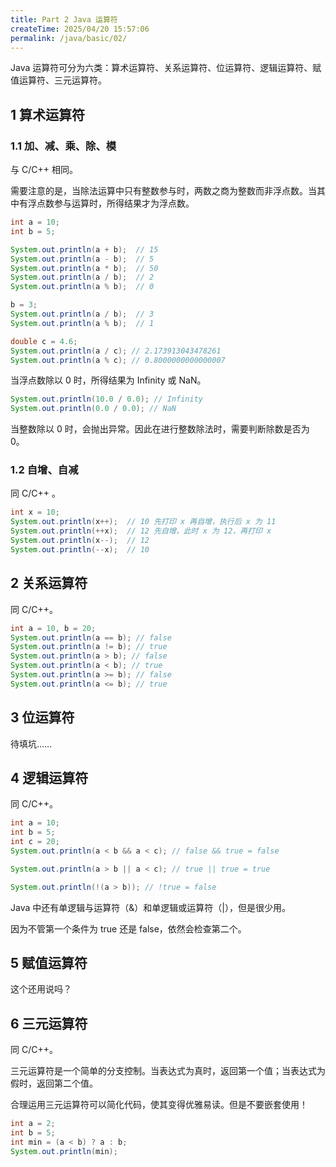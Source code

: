 ```yaml
---
title: Part 2 Java 运算符
createTime: 2025/04/20 15:57:06
permalink: /java/basic/02/
---
```


Java 运算符可分为六类：算术运算符、关系运算符、位运算符、逻辑运算符、赋值运算符、三元运算符。

## 1 算术运算符

### 1.1 加、减、乘、除、模

与 C/C++ 相同。

需要注意的是，当除法运算中只有整数参与时，两数之商为整数而非浮点数。当其中有浮点数参与运算时，所得结果才为浮点数。

```java
int a = 10;
int b = 5;

System.out.println(a + b);  // 15
System.out.println(a - b);  // 5
System.out.println(a * b);  // 50
System.out.println(a / b);  // 2
System.out.println(a % b);  // 0

b = 3;
System.out.println(a / b);  // 3
System.out.println(a % b);  // 1

double c = 4.6;
System.out.println(a / c); // 2.173913043478261
System.out.println(a % c); // 0.8000000000000007
```

当浮点数除以 0 时，所得结果为 Infinity 或 NaN。

```java
System.out.println(10.0 / 0.0); // Infinity
System.out.println(0.0 / 0.0); // NaN
```

当整数除以 0 时，会抛出异常。因此在进行整数除法时，需要判断除数是否为 0。

### 1.2 自增、自减

同 C/C++ 。

```java
int x = 10;
System.out.println(x++);  // 10 先打印 x 再自增，执行后 x 为 11
System.out.println(++x);  // 12 先自增，此时 x 为 12，再打印 x
System.out.println(x--);  // 12
System.out.println(--x);  // 10
```

## 2 关系运算符

同 C/C++。

```java
int a = 10, b = 20;
System.out.println(a == b); // false
System.out.println(a != b); // true
System.out.println(a > b); // false
System.out.println(a < b); // true
System.out.println(a >= b); // false
System.out.println(a <= b); // true
```

## 3 位运算符

待填坑……

## 4 逻辑运算符

同 C/C++。

```java
int a = 10;
int b = 5;
int c = 20;
System.out.println(a < b && a < c); // false && true = false

System.out.println(a > b || a < c); // true || true = true

System.out.println(!(a > b)); // !true = false
```

Java 中还有单逻辑与运算符（&）和单逻辑或运算符（|），但是很少用。

因为不管第一个条件为 true 还是 false，依然会检查第二个。

## 5 赋值运算符

这个还用说吗？

## 6 三元运算符

同 C/C++。

三元运算符是一个简单的分支控制。当表达式为真时，返回第一个值；当表达式为假时，返回第二个值。

合理运用三元运算符可以简化代码，使其变得优雅易读。但是不要嵌套使用！

```java
int a = 2;
int b = 5;
int min = (a < b) ? a : b;
System.out.println(min);
```


